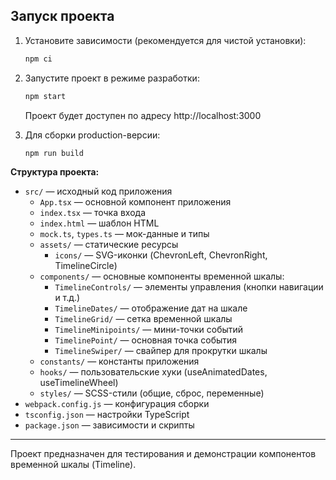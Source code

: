## Запуск проекта

1. Установите зависимости (рекомендуется для чистой установки):
     ```bash
     npm ci
     ```
2. Запустите проект в режиме разработки:

     ```bash
     npm start
     ```

     Проект будет доступен по адресу http://localhost:3000

3. Для сборки production-версии:
     ```bash
     npm run build
     ```

**Структура проекта:**

-    `src/` — исходный код приложения
     -    `App.tsx` — основной компонент приложения
     -    `index.tsx` — точка входа
     -    `index.html` — шаблон HTML
     -    `mock.ts`, `types.ts` — мок-данные и типы
     -    `assets/` — статические ресурсы
          -    `icons/` — SVG-иконки (ChevronLeft, ChevronRight, TimelineCircle)
     -    `components/` — основные компоненты временной шкалы:
          -    `TimelineControls/` — элементы управления (кнопки навигации и т.д.)
          -    `TimelineDates/` — отображение дат на шкале
          -    `TimelineGrid/` — сетка временной шкалы
          -    `TimelineMinipoints/` — мини-точки событий
          -    `TimelinePoint/` — основная точка события
          -    `TimelineSwiper/` — свайпер для прокрутки шкалы
     -    `constants/` — константы приложения
     -    `hooks/` — пользовательские хуки (useAnimatedDates, useTimelineWheel)
     -    `styles/` — SCSS-стили (общие, сброс, переменные)
-    `webpack.config.js` — конфигурация сборки
-    `tsconfig.json` — настройки TypeScript
-    `package.json` — зависимости и скрипты

---

Проект предназначен для тестирования и демонстрации компонентов временной шкалы (Timeline).
